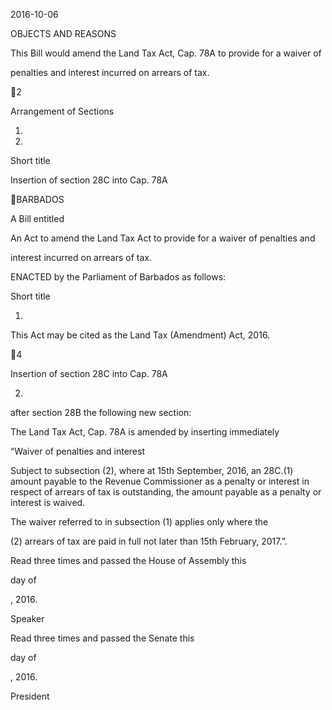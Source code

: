 2016-10-06

OBJECTS AND REASONS

This Bill would amend the Land Tax Act, Cap. 78A to provide for a waiver of

penalties and interest incurred on arrears of tax.

2

Arrangement of Sections

1.

2.

Short title

Insertion of section 28C into Cap. 78A

BARBADOS

A Bill entitled

An Act to amend the  Land Tax Act to provide for a waiver of penalties and

interest incurred on arrears of tax.

ENACTED by the Parliament of Barbados as follows:

Short title

1.

This Act may be cited as the Land Tax (Amendment) Act, 2016.

4

Insertion of section 28C into Cap. 78A

2.
after section 28B the following new section:

The Land Tax Act, Cap. 78A is amended by inserting immediately

“Waiver of penalties and interest

Subject to subsection (2), where at 15th September, 2016, an
28C.(1)
amount payable to the Revenue Commissioner as a penalty or interest
in  respect  of  arrears  of  tax  is  outstanding,  the  amount  payable  as  a
penalty or interest is waived.

The waiver referred to in subsection (1) applies only where the

(2)
arrears of tax are paid in full not later than 15th February, 2017.”.

Read three times and passed the House of Assembly this

day of

, 2016.

Speaker

Read three times and passed the Senate this

day of

, 2016.

President

